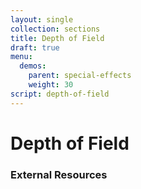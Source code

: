 ```yaml
---
layout: single
collection: sections
title: Depth of Field
draft: true
menu:
  demos:
    parent: special-effects
    weight: 30
script: depth-of-field
---
```


# Depth of Field

### External Resources
